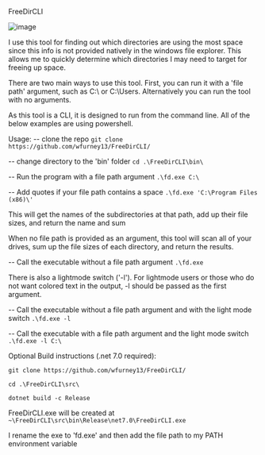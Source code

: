 FreeDirCLI

![image](https://i.ibb.co/k0RM9f3/Screenshot-2024-01-07-152010.png)

I use this tool for finding out which directories are using the most space since this info is not provided natively in the windows file explorer. This allows me to quickly determine which directories I may need to target for freeing up space. 

There are two main ways to use this tool. First, you can run it with a 'file path' argument, such as C:\ or C:\Users. Alternatively you can run the tool with no arguments.

As this tool is a CLI, it is designed to run from the command line. All of the below examples are using powershell.

Usage:
-- clone the repo
`git clone https://github.com/wfurney13/FreeDirCLI/`

-- change directory to the 'bin' folder
`cd .\FreeDirCLI\bin\`

-- Run the program with a file path argument
`.\fd.exe C:\`

-- Add quotes if your file path contains a space
`.\fd.exe 'C:\Program Files (x86)\'`

This will get the names of the subdirectories at that path, add up their file sizes, and return the name and sum 

When no file path is provided as an argument, this tool will scan all of your drives, sum up the file sizes of each directory, and return the results.


-- Call the executable without a file path argument
`.\fd.exe`


There is also a lightmode switch ('-l'). For lightmode users or those who do not want colored text in the output, -l should be passed as the first argument.

-- Call the executable without a file path argument and with the light mode switch
`.\fd.exe -l`

-- Call the executable with a file path argument and the light mode switch
`.\fd.exe -l C:\`


Optional Build instructions (.net 7.0 required):

`git clone https://github.com/wfurney13/FreeDirCLI/`

`cd .\FreeDirCLI\src\`

`dotnet build -c Release`

FreeDirCLI.exe will be created at 
`~\FreeDirCLI\src\bin\Release\net7.0\FreeDirCLI.exe`

I rename the exe to 'fd.exe' and then add the file path to my PATH environment variable
